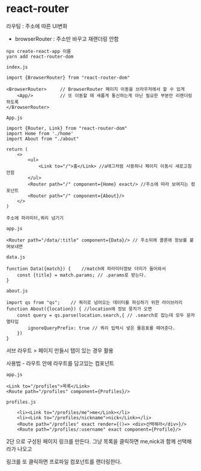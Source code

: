 # react-router

라우팅 : 주소에 따른 UI변화

- browserRouter : 주소만 바꾸고 재랜더링 안함

```
npx create-react-app 이름
yarn add react-router-dom
```

```
index.js

import {BrowserRouter} from "react-router-dom"

<BrowserRouter>		// BrowserRouter 페이지 이동을 브라우저에서 할 수 있게
	<App/>			// 또 이동할 때 새롭게 통신하는게 아닌 필요한 부분만 리렌더링하도록
</BrowserRouter>
```

```
App.js

import {Router, Link} from "react-router-dom"
import Home from './home'
import About from "./about"

return (
	<>
		<ul>
			<Link to="/">홈</Link> //a태그처럼 사용하나 페이지 이동시 새로고침 안함
		</ul>
		<Router path="/" component={Home} exact/> //주소에 따라 보여지는 컴포넌트
		<Router path="/" component={About}/>
	</>
)
```



```
주소에 파라미터,쿼리 넘기기

app.js

<Router path="/data/:title" component={Data}/> // 주소뒤에 콜론에 정보를 붙여보내면

data.js

function Data({match}) { 	//match에 파라미터정보 더미가 들어와서
	const {title} = match.params; // .params로 받는다.
}

about.js

import qs from "qs";	// 쿼리로 넘어오는 데이터를 파싱하기 위한 라이브러리
function About({location}) { //location에 정보 뭉치가 오면
	const query = qs.parse(location.search,{ // .search로 잡는데 모두 문자열타입
		ignoreQueryPrefix: true // 쿼리 입력시 넣은 물음표를 떼어준다.
	})
}
```

서브 라우트 > 페이지 만들시 탭이 있는 경우 활용

사용법 - 라우트 안에 라우트를 담고있는 컴포넌트

```
app.js

<Link to="/profiles">목록</Link>
<Route path="/profiles" component={Profiles}/>

profiles.js

	<li><Link to="/profiles/me">me</Link></li>
	<li><Link to="/profiles/nickname">nick</Link></li>
	<Route path="/profiles" exact render={()=> <div>선택해라</div>}/>
    <Route path="/profiles/:username" exact component={Profile}/>
```

2단 으로 구성된 페이지 링크를 만든다. 그냥 목록을 클릭하면 me,nick과 함께 선택해라가 나오고

링크를 또 클릭하면 프로파일 컴포넌트를 랜더링한다.